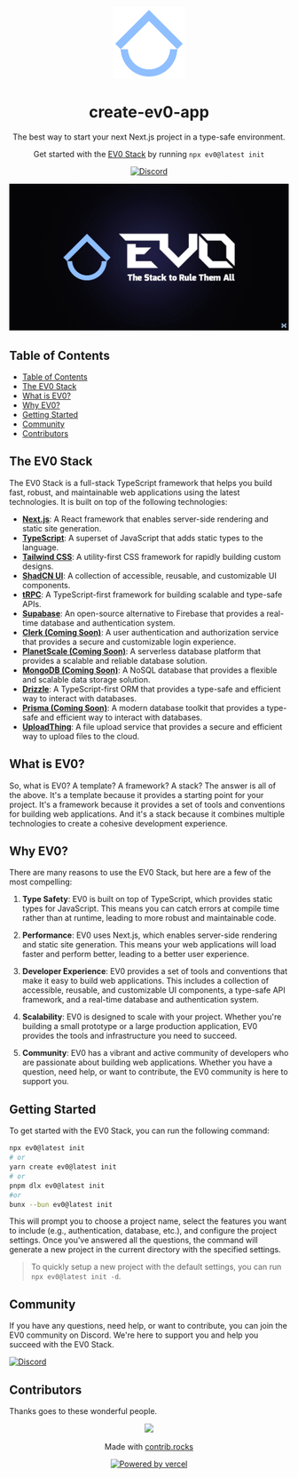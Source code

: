 <p align="center">
  <picture>
  <source media="(prefers-color-scheme: dark)" srcset="./apps/web/public/EV0%20--dark.svg">
  <img src="./apps/web/public/EV0%20--dark.svg" width="130" alt="Logo for EV0">
</picture>
</p>

<h1 align="center">
  create-ev0-app
</h1>

<p align="center">
    The best way to start your next Next.js project in a type-safe environment.
</p>

<p align="center">
   Get started with the <a rel="noopener noreferrer" target="_blank" href="https://ev0.vercel.app">EV0 Stack</a> by running <code>npx ev0@latest init</code>
</p>

<div align="center">

[![Discord](https://img.shields.io/discord/1133372614165934160?color=%235865F2&label=Discord&logo=discord&logoColor=%23fff)](https://dsc.gg/drvgo)

</div>

<p align="center">
  <picture>
  <source media="(prefers-color-scheme: dark)" srcset="./apps/web/public/og.webp">
  <img src="./apps/web/public/og.webp" alt="EV0 OG">
</picture>
</p>

## Table of Contents

-   [Table of Contents](#table-of-contents)
-   [The EV0 Stack](#the-ev0-stack)
-   [What is EV0?](#what-is-ev0)
-   [Why EV0?](#why-ev0)
-   [Getting Started](#getting-started)
-   [Community](#community)
-   [Contributors](#contributors)

## The EV0 Stack

The EV0 Stack is a full-stack TypeScript framework that helps you build fast, robust, and maintainable web applications using the latest technologies. It is built on top of the following technologies:

-   **[Next.js](https://nextjs.org/)**: A React framework that enables server-side rendering and static site generation.
-   **[TypeScript](https://www.typescriptlang.org/)**: A superset of JavaScript that adds static types to the language.
-   **[Tailwind CSS](https://tailwindcss.com/)**: A utility-first CSS framework for rapidly building custom designs.
-   **[ShadCN UI](https://ui.shadcn.com/)**: A collection of accessible, reusable, and customizable UI components.
-   **[tRPC](https://trpc.io/)**: A TypeScript-first framework for building scalable and type-safe APIs.
-   **[Supabase](https://supabase.io/)**: An open-source alternative to Firebase that provides a real-time database and authentication system.
-   **[Clerk (Coming Soon)](https://clerk.com/)**: A user authentication and authorization service that provides a secure and customizable login experience.
-   **[PlanetScale (Coming Soon)](https://planetscale.com/)**: A serverless database platform that provides a scalable and reliable database solution.
-   **[MongoDB (Coming Soon)](https://www.mongodb.com/)**: A NoSQL database that provides a flexible and scalable data storage solution.
-   **[Drizzle](https://orm.drizzle.team/)**: A TypeScript-first ORM that provides a type-safe and efficient way to interact with databases.
-   **[Prisma (Coming Soon)](https://www.prisma.io/)**: A modern database toolkit that provides a type-safe and efficient way to interact with databases.
-   **[UploadThing](https://uploadthing.com/)**: A file upload service that provides a secure and efficient way to upload files to the cloud.

## What is EV0?

So, what is EV0? A template? A framework? A stack? The answer is all of the above. It's a template because it provides a starting point for your project. It's a framework because it provides a set of tools and conventions for building web applications. And it's a stack because it combines multiple technologies to create a cohesive development experience.

## Why EV0?

There are many reasons to use the EV0 Stack, but here are a few of the most compelling:

1. **Type Safety**: EV0 is built on top of TypeScript, which provides static types for JavaScript. This means you can catch errors at compile time rather than at runtime, leading to more robust and maintainable code.

2. **Performance**: EV0 uses Next.js, which enables server-side rendering and static site generation. This means your web applications will load faster and perform better, leading to a better user experience.

3. **Developer Experience**: EV0 provides a set of tools and conventions that make it easy to build web applications. This includes a collection of accessible, reusable, and customizable UI components, a type-safe API framework, and a real-time database and authentication system.

4. **Scalability**: EV0 is designed to scale with your project. Whether you're building a small prototype or a large production application, EV0 provides the tools and infrastructure you need to succeed.

5. **Community**: EV0 has a vibrant and active community of developers who are passionate about building web applications. Whether you have a question, need help, or want to contribute, the EV0 community is here to support you.

## Getting Started

To get started with the EV0 Stack, you can run the following command:

```bash
npx ev0@latest init
# or
yarn create ev0@latest init
# or
pnpm dlx ev0@latest init
#or
bunx --bun ev0@latest init
```

This will prompt you to choose a project name, select the features you want to include (e.g., authentication, database, etc.), and configure the project settings. Once you've answered all the questions, the command will generate a new project in the current directory with the specified settings.

> To quickly setup a new project with the default settings, you can run `npx ev0@latest init -d`.

## Community

If you have any questions, need help, or want to contribute, you can join the EV0 community on Discord. We're here to support you and help you succeed with the EV0 Stack.

[![Discord](https://img.shields.io/discord/1133372614165934160?color=%235865F2&label=Discord&logo=discord&logoColor=%23fff)](https://dsc.gg/drvgo)

## Contributors

Thanks goes to these wonderful people.

<a href="https://github.com/itsdrvgo/create-ev0-app/graphs/contributors">
  <p align="center">
  <img src="https://contrib.rocks/image?repo=itsdrvgo/create-ev0-app" />
  </p>
</a>

<p align="center">
  Made with <a rel="noopener noreferrer" target="_blank" href="https://contrib.rocks">contrib.rocks</a>
</p>

<p align="center">
  <a rel="noopener noreferrer" target="_blank" href="https://vercel.com/?utm_source=itsdrvo&utm_campaign=oss">
    <img height="34px" src="https://www.datocms-assets.com/31049/1618983297-powered-by-vercel.svg" alt="Powered by vercel">
  </a>
</p>
